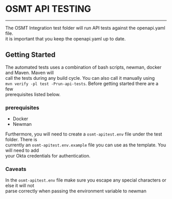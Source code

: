 # OSMT API TESTING
***

The OSMT Integration test folder will run API tests against the openapi.yaml file. \
it is important that you keep the openapi.yaml up to date.

## Getting Started

The automated tests uses a combination of bash scripts, newman, docker and Maven. Maven will \
call the tests during any build cycle. You can also call it manually using \
`mvn verify -pl test -Prun-api-tests`. Before getting started there are a few \
prerequisites listed below.

### prerequisites

- Docker
- Newman

Furthermore, you will need to create a `osmt-apitest.env` file under the test folder. There is \
currently an `osmt-apitest.env.example` file you can use as the template. You will need to add \
your Okta credentials for authentication.


### Caveats

In the `osmt-apitest.env` file make sure you escape any special characters or else it will not \
parse correctly when passing the environment variable to newman
